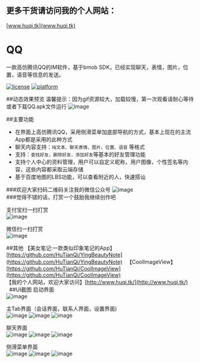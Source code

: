 ##  更多干货请访问我的个人网站：
[www.huqi.tk](www.huqi.tk)


# QQ
一款高仿腾讯QQ的IM软件，基于bmob SDK，已经实现聊天，表情，图片，位置，语音等信息的发送。

[![license](https://img.shields.io/badge/license-MIT-blue.svg)](https://github.com/HuTianQi/QQ#license)
[![platform](https://img.shields.io/badge/platform-Android-yellow.svg)](https://www.android.com)

##动态效果预览
温馨提示：因为gif资源较大，加载较慢，第一次观看请耐心等待或者下载QQ.apk文件运行
![image](https://github.com/HuTianQi/QQ/blob/master/QQ.gif)  

##主要功能  
- 在界面上高仿腾讯QQ，采用侧滑菜单加底部导航的方式，基本上现在的主流App都是采用的此种方式
- 聊天内容支持：`纯文本、聊天表情、图片、位置、语音` 等格式  
- 支持：`查找好友，删除好友，添加好友`等基本的好友管理功能  
- 支持个人中心的资料管理，用户可以自定义昵称，用户图像，个性签名等内容，这些内容都采取云端存储
- 基于百度地图的LBS功能，可以查看附近的人，快速搭讪

###欢迎大家扫码二维码关注我的微信公众号
![image](https://github.com/HuTianQi/QQ/blob/master/my_wx.jpg)    
###觉得不错的话，打赏一个鼓励我继续创作吧

支付宝扫一扫打赏  
![image](https://github.com/HuTianQi/QQ/blob/master/a.jpg) 

微信扫一扫打赏   
![image](https://github.com/HuTianQi/QQ/blob/master/wx.png)  

##其他
【美女笔记:一款类似印象笔记的App】 [https://github.com/HuTianQi/YingBeautyNote](https://github.com/HuTianQi/YingBeautyNote)  
【CoolImageView】[https://github.com/HuTianQi/CoolImageView](https://github.com/HuTianQi/CoolImageView)  
【我的个人网站，欢迎大家访问】[http://www.huqi.tk/](http://www.huqi.tk/)  
  
##UI截图
启动界面  
![image](https://github.com/HuTianQi/QQ/blob/master/QQ_Screenshot/%E5%90%AF%E5%8A%A8%E7%95%8C%E9%9D%A2.jpg)  

主Tab界面（会话界面，联系人界面，设置界面)  
![image](https://github.com/HuTianQi/QQ/blob/master/QQ_Screenshot/%E4%BC%9A%E8%AF%9D%E7%95%8C%E9%9D%A2.jpg)
![image](https://github.com/HuTianQi/QQ/blob/master/QQ_Screenshot/%E8%81%94%E7%B3%BB%E4%BA%BA%E7%95%8C%E9%9D%A2.jpg)
![image](https://github.com/HuTianQi/QQ/blob/master/QQ_Screenshot/%E8%AE%BE%E7%BD%AE%E7%95%8C%E9%9D%A2.jpg)  

聊天界面  
![image](https://github.com/HuTianQi/QQ/blob/master/QQ_Screenshot/%E8%81%8A%E5%A4%A9%E7%95%8C%E9%9D%A21.jpg)
![image](https://github.com/HuTianQi/QQ/blob/master/QQ_Screenshot/%E8%81%8A%E5%A4%A9%E7%95%8C%E9%9D%A22.jpg)
![image](https://github.com/HuTianQi/QQ/blob/master/QQ_Screenshot/%E8%81%8A%E5%A4%A9%E7%95%8C%E9%9D%A23.jpg)

侧滑菜单界面  
![image](https://github.com/HuTianQi/QQ/blob/master/QQ_Screenshot/%E4%BE%A7%E6%BB%91%E8%8F%9C%E5%8D%95%E7%95%8C%E9%9D%A2.jpg)
![image](https://github.com/HuTianQi/QQ/blob/master/QQ_Screenshot/%E4%B8%AA%E4%BA%BA%E4%B8%AD%E5%BF%83%E7%95%8C%E9%9D%A2.jpg)
![image](https://github.com/HuTianQi/QQ/blob/master/QQ_Screenshot/%E5%85%B3%E4%BA%8E%E4%BD%9C%E8%80%85%E7%95%8C%E9%9D%A2.jpg)



